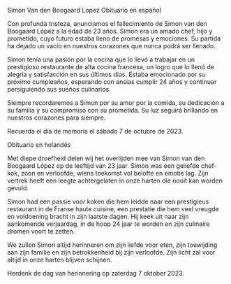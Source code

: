Simon Van den Boogaard Lopez
 Obituario en español

Con profunda tristeza, anunciamos el fallecimiento de Simon van den Boogaard López a la edad de 23 años. Simon era un amado chef, hijo y prometido, cuyo futuro estaba lleno de promesas y emociones. Su partida ha dejado un vacío en nuestros corazones que nunca podrá ser llenado.

Simon tenía una pasión por la cocina que lo llevó a trabajar en un prestigioso restaurante de alta cocina francesa, un logro que lo llenó de alegría y satisfacción en sus últimos días. Estaba emocionado por su próximo cumpleaños, esperando con ansias cumplir 24 años y continuar persiguiendo sus sueños culinarios.

Siempre recordaremos a Simon por su amor por la comida, su dedicación a su familia y su compromiso con su prometida. Su luz seguirá brillando en nuestros corazones para siempre.

Recuerda el día de memoria el sábado 7 de octubre de 2023.

 Obituario en holandés

Met diepe droefheid delen wij het overlijden mee van Simon van den Boogaard López op de leeftijd van 23 jaar. Simon was een geliefde chef-kok, zoon en verloofde, wiens toekomst vol belofte en emotie lag. Zijn vertrek heeft een leegte achtergelaten in onze harten die nooit kan worden gevuld.

Simon had een passie voor koken die hem leidde naar een prestigieus restaurant in de Franse haute cuisine, een prestatie die hem veel vreugde en voldoening bracht in zijn laatste dagen. Hij keek uit naar zijn aankomende verjaardag, in de hoop 24 jaar te worden en zijn culinaire dromen voort te zetten.

We zullen Simon altijd herinneren om zijn liefde voor eten, zijn toewijding aan zijn familie en zijn betrokkenheid bij zijn verloofde. Zijn licht zal voor altijd in onze harten blijven schijnen.

Herdenk de dag van herinnering op zaterdag 7 oktober 2023.
